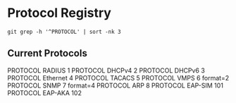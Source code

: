 # Protocol Registry

	git grep -h '^PROTOCOL' | sort -nk 3

## Current Protocols

PROTOCOL	RADIUS		1
PROTOCOL	DHCPv4		2
PROTOCOL	DHCPv6		3
PROTOCOL	Ethernet	4
PROTOCOL	TACACS		5
PROTOCOL	VMPS		6	format=2
PROTOCOL	SNMP		7	format=4
PROTOCOL	ARP		8
PROTOCOL	EAP-SIM		101
PROTOCOL	EAP-AKA		102
